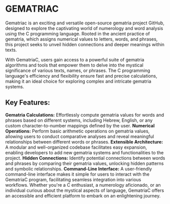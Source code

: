# GEMATRIAC
Gematriac is an exciting and versatile open-source gematria project GitHub, designed to explore the captivating world of numerology and word analysis using the C programming language. Rooted in the ancient practice of gematria, which assigns numerical values to letters, words, and phrases, this project seeks to unveil hidden connections and deeper meanings within texts.

With GematriaC, users gain access to a powerful suite of gematria algorithms and tools that empower them to delve into the mystical significance of various texts, names, or phrases. The C programming language's efficiency and flexibility ensure fast and precise calculations, making it an ideal choice for exploring complex and intricate gematria systems.

## Key Features:
**Gematria Calculations:** Effortlessly compute gematria values for words and phrases based on different systems, including Hebrew, English, or any custom character-to-number mappings defined by the user.
**Numerical Operations:** Perform basic arithmetic operations on gematria values, allowing users to conduct comparative analyses and reveal meaningful relationships between different words or phrases.
**Extensible Architecture:** A modular and well-organized codebase facilitates easy expansion, enabling developers to add new gematria systems and functionalities to the project.
**Hidden Connections:** Identify potential connections between words and phrases by comparing their gematria values, unlocking hidden patterns and symbolic relationships.
**Command-Line Interface:** A user-friendly command-line interface makes it simple for users to interact with the GematriaC program, facilitating seamless integration into various workflows.
Whether you're a C enthusiast, a numerology aficionado, or an individual curious about the mystical aspects of language, GematriaC offers an accessible and efficient platform to embark on an enlightening journey. 
